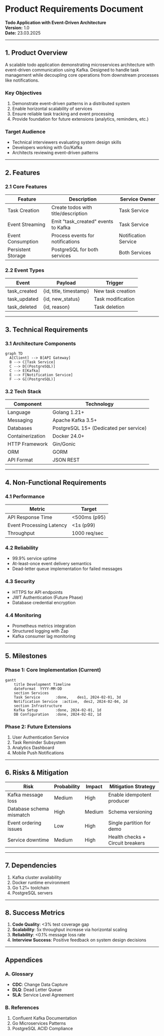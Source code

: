 # **Product Requirements Document**  
**Todo Application with Event-Driven Architecture**  
**Version:** 1.0  
**Date:** 23.03.2025  

---

## **1. Product Overview**
A scalable todo application demonstrating microservices architecture with event-driven communication using Kafka. Designed to handle task management while decoupling core operations from downstream processes like notifications.

### **Key Objectives**
1. Demonstrate event-driven patterns in a distributed system
2. Enable horizontal scalability of services
3. Ensure reliable task tracking and event processing
4. Provide foundation for future extensions (analytics, reminders, etc.)

### **Target Audience**
- Technical interviewers evaluating system design skills
- Developers working with Go/Kafka
- Architects reviewing event-driven patterns

---

## **2. Features**

### **2.1 Core Features**
| Feature | Description | Service Owner |
|---------|-------------|---------------|
| Task Creation | Create todos with title/description | Task Service |
| Event Streaming | Emit "task_created" events to Kafka | Task Service |
| Event Consumption | Process events for notifications | Notification Service |
| Persistent Storage | PostgreSQL for both services | Both Services |

### **2.2 Event Types**
| Event | Payload | Trigger |
|-------|---------|---------|
| task_created | {id, title, timestamp} | New task creation |
| task_updated | {id, new_status} | Task modification |
| task_deleted | {id, reason} | Task deletion |

---

## **3. Technical Requirements**

### **3.1 Architecture Components**
```mermaid
graph TD
  A[Client] --> B[API Gateway]
  B --> C[Task Service]
  C --> D[(PostgreSQL)]
  C --> E[Kafka]
  E --> F[Notification Service]
  F --> G[(PostgreSQL)]
```

### **3.2 Tech Stack**
| Component | Technology |
|-----------|------------|
| Language | Golang 1.21+ |
| Messaging | Apache Kafka 3.5+ |
| Databases | PostgreSQL 15+ (Dedicated per service) |
| Containerization | Docker 24.0+ |
| HTTP Framework | Gin/Gonic |
| ORM | GORM |
| API Format | JSON REST |

---

## **4. Non-Functional Requirements**

### **4.1 Performance**
| Metric | Target |
|--------|--------|
| API Response Time | <500ms (p95) |
| Event Processing Latency | <1s (p99) |
| Throughput | 1000 req/sec |

### **4.2 Reliability**
- 99.9% service uptime
- At-least-once event delivery semantics
- Dead-letter queue implementation for failed messages

### **4.3 Security**
- HTTPS for API endpoints
- JWT Authentication (Future Phase)
- Database credential encryption

### **4.4 Monitoring**
- Prometheus metrics integration
- Structured logging with Zap
- Kafka consumer lag monitoring

---

## **5. Milestones**

### **Phase 1: Core Implementation (Current)**
```mermaid
gantt
    title Development Timeline
    dateFormat  YYYY-MM-DD
    section Services
    Task Service       :done,    des1, 2024-02-01, 3d
    Notification Service  :active,  des2, 2024-02-04, 2d
    section Infrastructure
    Kafka Setup        :done, 2024-02-01, 1d
    DB Configuration   :done, 2024-02-02, 1d
```

### **Phase 2: Future Extensions**
1. User Authentication Service
2. Task Reminder Subsystem
3. Analytics Dashboard
4. Mobile Push Notifications

---

## **6. Risks & Mitigation**

| Risk | Probability | Impact | Mitigation Strategy |
|------|-------------|--------|----------------------|
| Kafka message loss | Medium | High | Enable idempotent producer |
| Database schema mismatch | High | Medium | Schema versioning |
| Event ordering issues | Low | High | Single partition for demo |
| Service downtime | Medium | High | Health checks + Circuit breakers |

---

## **7. Dependencies**
1. Kafka cluster availability
2. Docker runtime environment
3. Go 1.21+ toolchain
4. PostgreSQL servers

---

## **8. Success Metrics**
1. **Code Quality**: <3% test coverage gap
2. **Scalability**: 5x throughput increase via horizontal scaling
3. **Reliability**: <0.1% message loss rate
4. **Interview Success**: Positive feedback on system design decisions

---

## **Appendices**

### **A. Glossary**
- **CDC**: Change Data Capture
- **DLQ**: Dead Letter Queue
- **SLA**: Service Level Agreement

### **B. References**
1. Confluent Kafka Documentation
2. Go Microservices Patterns
3. PostgreSQL ACID Compliance